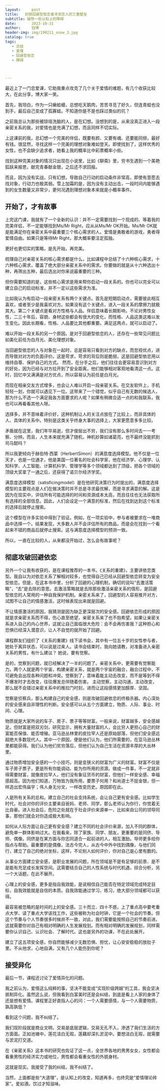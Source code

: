 ```yaml
---
layout:     post
title:   封锁回避型依恋者寻求恋人的三重壁垒
subtitle: 破除一些认知上的障碍
date:       2023-10-31
author:     钰博
header-img: img/190211_snow_3.jpg
catalog: true
tags:
   - 总结
   - 爱情
   - 回避型依恋
   - 障碍
   
   

---
```





最近上了一门恋爱课，它助我重点攻克了几个关于爱情的难题，有几个收获比较大，在此分享，博大家一笑。

首先，我坦白，作为一只癞蛤蟆，总想吃天鹅肉，苦苦寻觅了好久，但连青蛙也没到手，最后自己变成了孤寡蛙。不知道你是不是也踩过类似的坑？

之前我总认为那些被琼瑶洗脑的人，是在幻想。没想到的是，从来没真正进入一段亲密关系的我，对爱情也是充满了幻想，而且同样不切实际。

上这课前的我，总幻想一个完美的伴侣，既要有颜、又要有魂、还要能同频，最好有钱。很显然，寻找这样一个完美的理想对象难如登天。即使找到了，这样优秀的女性，也不会缺少追求者，她看上我的概率比中彩票概率小些。

找到这种完美对象的情况只出现在小说里，比如《聊斋》里，穷书生遇到一个美艳狐妖来报恩，献完青春献金银，之后还不求回报。

而且，因为没有实战，只有幻想，导致自己行动的启动条件非常高，即使有意愿去找对象，行动力也极其弱。雪上加霜的是，因为没有主动出击，一段时间内能够遇到的女生数量又非常少，更何况遇到理想对象本来就是小概率事件。

## 开始了，才有故事

上完这门课，我就有了一个全新的认识：并不一定需要找到一个现成的、等着我的完美伴侣，不一定能够找到Ms/Mr Right，应从从Ms/Mr OK开始。Ms/Mr OK就是能满足你在亲密关系中最重要三个核心需求的人。爱情是勇敢者的游戏，勇者得爱情自由。如果只是等待Mr Right，那大概率要注定孤独。

更好也更切实的策略，是先开始，再完美。

梳理自己对亲密关系的核心需求都是什么，比如课程中总结了十六种核心需求，十六种核心需求，覆盖了绝大部分亲密关系中的需求。你要做的就是从十六种选出十种，再筛出五种，最后选出对你来说最重要的三种。

但你需要知道的是，这些核心需求是用来帮你启动一段关系的。你也可以完全可以建立自己的启动标准，并不一定以这些需求为准。

比如我认为有启动一段亲密关系有两个关键点。首先是短期启动点，需要彼此相互喜欢，或者至少是我喜欢对方。如果没有这个关键点，进入一段关系的摩擦力就极其大。第二个关键点是看对方性格与人品。伴侣意味着长期影响，不论对男性女性，二三十年后，容貌、身材这些都会有很大的变化，而性格、人品这类这难以发生变化。因此长期看，性格、人品要比其他都重要。满足这两点，就可以启动了。

难以开始一段关系的另一个原因，是对于回避型依恋的人，还存在一些常见问题比如美化前任为白月光、美化理想对象。

当回避型依恋的人与对象在一起时，总是容易只看到对方的缺点，而忽视优点，进而导致对对方的负面评价。这是苛求，苛求的背后则是脆弱，这是回避型依恋用以维持自尊、保护自己的方式。
然而，在分手之后，他们往往会更容易意识到对方的好处，因为已经与对方拉开到了安全距离，他们能够相对客观地看清这一点。这时，回忆中又满满是对方优点，所以容易认为前任是白月光。

而现在相亲交友方式增多，也会让人难以开启一段亲密关系。在交友软件上，手机轻轻一划，你就可以遇见下一位。这带来了一个错觉，似乎自己有无数的候选人，那为什么不选一个满足我各方面要求的人呢？如果有稍微合适一点的和我联系，我也可以再看看其他人呀。

选择多，并不意味着评价好，这种机制让人的关注点放在了比较上，而非具体的人、具体的关系中。特别是这类关乎终身大事的选择上，大家更愿意多多比较。

矛盾就在这里，我们年华易逝，但才俊层出不穷，我们没有那么多时间去一一考察、分辨。而且，人生本来就充满了随机，神机妙算如诸葛亮，也不最终没能抓到司马懿吗？

所以我更倾向于赫伯特·西蒙（HerbertSimon）的满意度选择模型。他不仅是一位天才，也是一位通才。他是美国一位著名的社会科学家，他在经济学、心理学、认知科学、人工智能、计算机科学、管理学等多个领域都达到了顶级，把各个领域的顶级大奖拿了一通之后，还获得了诺贝尔经济学奖。

满意度选择模型（satisficingmodel）是在他研究决策行为时提出的，满意度选择模型的主要观点是人们在做决策时并不总是寻求最优解，而是寻求满意的解。这是因为在现实中，评估所有可能选择的时间和资源成本太高，而且往往也无法获取所有选择的全部信息。因此，人们会设定一个满意的标准，然后在找到达到这个标准的选择后就停止搜索。

这个模型在许多实验中得到了验证。例如，在一项实验中，参与者被要求在一堆商品中选择一个。结果发现，大多数人并不会评估所有的商品，而是会在找到一个看起来不错的商品后就停止搜索。这与满意度选择模型的预测一致。

所以，一直在比较的人，从来都没开始过，怎么会有故事呢？

## 彻底攻破回避依恋

另外一个让我有收获的，是在课程推荐的一本书，《关系的重建》，主要讲依恋类型。我自以为对依恋关系了解相对较多，也觉得自己已经从回避型依恋转变为安全型依恋。但是，在这本书中里，分析了回避的心理机制，确切的说叫“去激活策略”，“去”是去除的意思。去激活策略就是去除那些激活亲密关系的情形，是回避型依恋的人常用的一种自我保护机制。亲密关系来了，回避型的人容易推开对方，试图不让自己的情感激活，这时候表现出来就是回避。

不让情感激活的原因，我猜测是因为缺乏更深层次的安全感。回避依恋形成的原因就是求亲密关系而不得，伤心直至绝望，亲密关系来了也不抱希望。如果让亲密关系进入自己的内心世界，这就让自己面临很大危险：会不会再伤害我？这种担心和恐惧已经深入潜意识，让人不自觉的就开始了回避。

课程群友们组织了《关系的重建》线下读书会，其中有一位五十岁的女性参与者，她处于离异状态，可以说是过来人。读书会结束时，我向她请教，对准备进入亲密关系的男性，有什么建议？
她说，要有觉察。

是的，觉察到问题，就已经解决了一半的问题了。亲密关系中，更需要有觉察能力。两个人就是两个宇宙，构建亲密关系，就是两个宇宙的融合，融合过程中，不可避免会出现各种问题和冲突。觉察到了，意味着能主动去改变，而不是等到不得不爆发时才去改变，往往爆发总伴随着伤害。
主动觉察，主动沟通，主动改变，那么就不会错过亲密关系中的推拉门时刻，进而让这段感情更加醇厚、坚固。

觉察是侦察兵，那么构建自己的安全感，则是攻破回避依恋的终极杀器。内心深处的安全感来自非理性的判断。安全感可以从五个方面建立，物质、人际、事业、时间、心理。

物质就是大家所说的车子、房子、票子等等财富。一般来说，财富越多，安全感越足。但财富是把双刃剑，研究显示，拥有大量财富的人，会比穷人更担心自己的财富能否保值、能否增殖。亚马逊丛林里的皮拉罕人还是原始部落，但他们安全感远超绝大多数现代人。其中一个原因，便是他们认为，他们所需要的，在亚马逊丛林里都能获得。我们认为他们贫穷落后，但他们认为自己生活在资源丰厚的大丛林里。

通过物质增加安全感的一个小技巧，则是变狭义的财富为广义的财富。财富不仅是车子房子票子，更是所有你能调动、能为你所用的资源。做成一件事，不一定就非得需要财富，就像皮拉罕人，他们没有象征货币的财富，但他们一样安全感、幸福感超高。因为他们知道，万物皆为我所用，要票子何用？和尚道士不捉金银，但一样造出宏伟庙宇；伟人身无分文，一样改变历史。原因即在此。

人是所有关系的总和。建立自己的社会支持系统，会让自己更有安全感。比如学生时代，社会对你的评价主要来自爸妈、老师、同学，那么老师认为你行，你觉着无比自豪。进入社会后，危险之处就在于社会评价来源单一，比如来自公司的领导同事，那他们就会对你造成极大影响。

如何从人际方面让自己更有安全感？建立不同的社会评价来源，加入不同的群体，避免单一群体影响过大。在我看来，除了家族、同学、朋友，更重要的是同侪、导师、偶像。同侪是在某方面与你志同道合一起前进的人，相互激励。导师更多给你指点与帮助。最重要的是偶像，法古今完人，从古今中外中找到偶像，与他们同行，建立了自己的绝对坐标，这样，不论别人如何评价，你对自己是心里有数的。

从事业方面建立安全感，是职业发展的问题，所在领域是不是有足够的前景、是不是能有充足成长发挥空间。这需要结合自己的人性系统与时代机遇，综合分析，另一个大话题，在此不展开。

心理上的安全感，更多是指自我效能，是说相信自己能否在特定领域完成特定目标，自我效能就是自信的本质。自我效能通过学习、练习，绝大部分领域都可以获得。

最容易被忽略的是时间的上的安全感。三十而立、四十不惑，上了重点高中要考重点大学、读了重点大学该找工作，这些被称为社会时钟，它是一个社会的节奏。但这个节奏与个人节奏很多时候并不一致，对此，我们需要能按照自己的节奏前进。这就需要你对自己有相对明确的人生发展规划。而有相对明确的发展规划，同样需要你认识自己、认识社会、了解时代。这也是另外的功课，不在此处展开。

建立了这五项安全感，你自然能够减少无数恐惧、担忧，让心安安稳稳的放肚子里。不从他求，心地自满，又有几个人能伤到你呢？




## 接受异化
最后一节，课程还讨论了爱情异化的问题。

我之前认为，爱情这么纯粹的事，坚决不能变成“实现阶级跨越”的工具，我会坚决抵制异化。虽然这么说，但我看到白富美时还是会纠结，到底是看上人家的身体了还是想有爱情。课程里正好直指人心的问：一个人需要感情，与一个人需要物质，孰高孰低？

看到这个问题，我不纠结了。

我们现阶段就是商业文明，交易是底层逻辑，交易无孔不入，渗透了我们生活的方方面面。正如池塘中，莲花洁白无瑕，莲藕却深扎淤泥中。要想洁白无瑕，就需要与淤泥打交道。

在《亲密关系》这本书的研究也佐证了这一点，全世界各地的男男女女，女性都会看重男性的经济实力或地位，男性都会看重女性的外貌身材。

这就是现实。我接受了我的纠结，我不纠结了。


当然，上面都是些“大道理”，是认知上的改变，知道再多，也终究是“爱情理论砖家”。爱如酒，饮过才知滋味。

